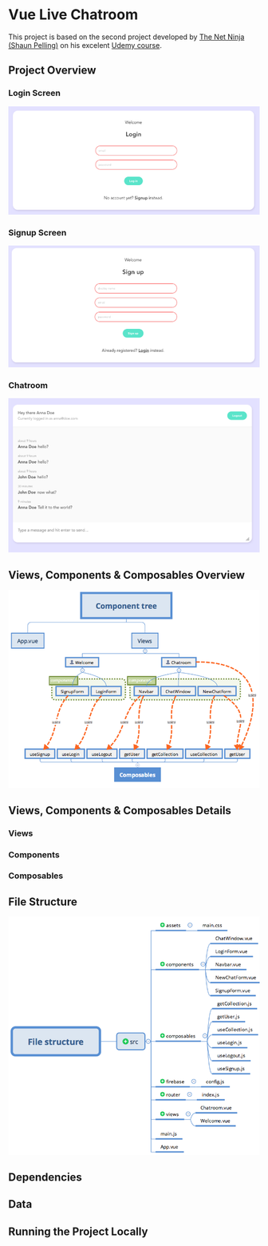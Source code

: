 # Vue Live Chatroom
This project is based on the second project developed by [The Net Ninja (Shaun Pelling)](https://www.youtube.com/channel/UCW5YeuERMmlnqo4oq8vwUpg) on his excelent [Udemy course](https://www.udemy.com/course/build-web-apps-with-vuejs-firebase).

## Project Overview

### Login Screen

<img src="./pics/LoginScreen.png" />

### Signup Screen

<img src="./pics/SignupScreen.png" />

### Chatroom

<img src="./pics/Chatroom.png" />

## Views, Components & Composables Overview

<img src="./pics/ComponentTree.png" />

## Views, Components & Composables Details

### Views

### Components

### Composables

## File Structure

<img src="./pics/FileStructure.png" />

## Dependencies

## Data

## Running the Project Locally
